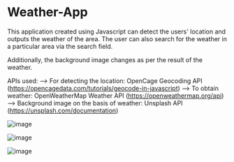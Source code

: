 # Weather-App

This application created using Javascript can detect the users' location and outputs the weather of the area. The user can also search for the weather in a particular area via the search field.

Additionally, the background image changes as per the result of the weather.

APIs used:
--> For detecting the location: OpenCage Geocoding API (https://opencagedata.com/tutorials/geocode-in-javascript)
--> To obtain weather: OpenWeatherMap Weather API (https://openweathermap.org/api)
--> Background image on the basis of weather: Unsplash API (https://unsplash.com/documentation)

![image](https://user-images.githubusercontent.com/78945792/149373045-b56632a3-a882-47c0-9f63-ba64c67bced2.png)

![image](https://user-images.githubusercontent.com/78945792/149373134-f75ce1bb-a204-426b-bcae-f7a592c69867.png)

![image](https://user-images.githubusercontent.com/78945792/149373304-8d1f11a1-841d-4cf0-bc36-51e33d6bb663.png)

